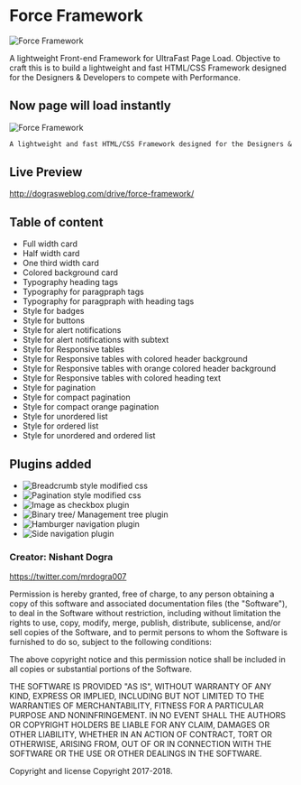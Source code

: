 # Force Framework

![Force Framework](http://cloud.dograsweblog.com/force-framework/logo-icons/120.png)

A lightweight Front-end Framework for UltraFast Page Load. Objective to craft this is to build a lightweight and fast HTML/CSS Framework designed for the Designers & Developers to compete with Performance.

## Now page will load instantly

![Force Framework](http://cloud.dograsweblog.com/force-framework/cover-snippet.jpg)

```markdown
A lightweight and fast HTML/CSS Framework designed for the Designers & Developers to compete with Performance.
```

## Live Preview
http://dograsweblog.com/drive/force-framework/

## Table of content
* Full width card 
* Half width card
* One third width card
* Colored background card  
* Typography heading tags
* Typography for paragpraph tags
* Typography for paragpraph with heading tags
* Style for badges
* Style for buttons
* Style for alert notifications
* Style for alert notifications with subtext
* Style for Responsive tables
* Style for Responsive tables with colored header background
* Style for Responsive tables with orange colored header background
* Style for Responsive tables with colored heading text
* Style for pagination
* Style for compact pagination
* Style for compact orange pagination
* Style for unordered list
* Style for ordered list
* Style for unordered and ordered list

## Plugins added
* ![Breadcrumb style modified css](https://github.com/mrdogra007/Force-Framework/tree/master/plugins)
* ![Pagination style modified css](https://github.com/mrdogra007/Force-Framework/tree/master/plugins)
* ![Image as checkbox plugin](https://github.com/mrdogra007/Force-Framework/tree/master/plugins)
* ![Binary tree/ Management tree plugin](https://github.com/mrdogra007/Force-Framework/tree/master/plugins)
* ![Hamburger navigation plugin](https://github.com/mrdogra007/Force-Framework/tree/master/plugins)
* ![Side navigation plugin](https://github.com/mrdogra007/Force-Framework/tree/master/plugins)

### Creator: Nishant Dogra
https://twitter.com/mrdogra007

Permission is hereby granted, free of charge, to any person obtaining a copy of this software and associated documentation files (the "Software"), to deal in the Software without restriction, including without limitation the rights to use, copy, modify, merge, publish, distribute, sublicense, and/or sell copies of the Software, and to permit persons to whom the Software is furnished to do so, subject to the following conditions:

The above copyright notice and this permission notice shall be included in all copies or substantial portions of the Software.

THE SOFTWARE IS PROVIDED "AS IS", WITHOUT WARRANTY OF ANY KIND, EXPRESS OR IMPLIED, INCLUDING BUT NOT LIMITED TO THE WARRANTIES OF MERCHANTABILITY, FITNESS FOR A PARTICULAR PURPOSE AND NONINFRINGEMENT. IN NO EVENT SHALL THE AUTHORS OR COPYRIGHT HOLDERS BE LIABLE FOR ANY CLAIM, DAMAGES OR OTHER LIABILITY, WHETHER IN AN ACTION OF CONTRACT, TORT OR OTHERWISE, ARISING FROM, OUT OF OR IN CONNECTION WITH THE SOFTWARE OR THE USE OR OTHER DEALINGS IN THE SOFTWARE.

Copyright and license
Copyright 2017-2018. 

